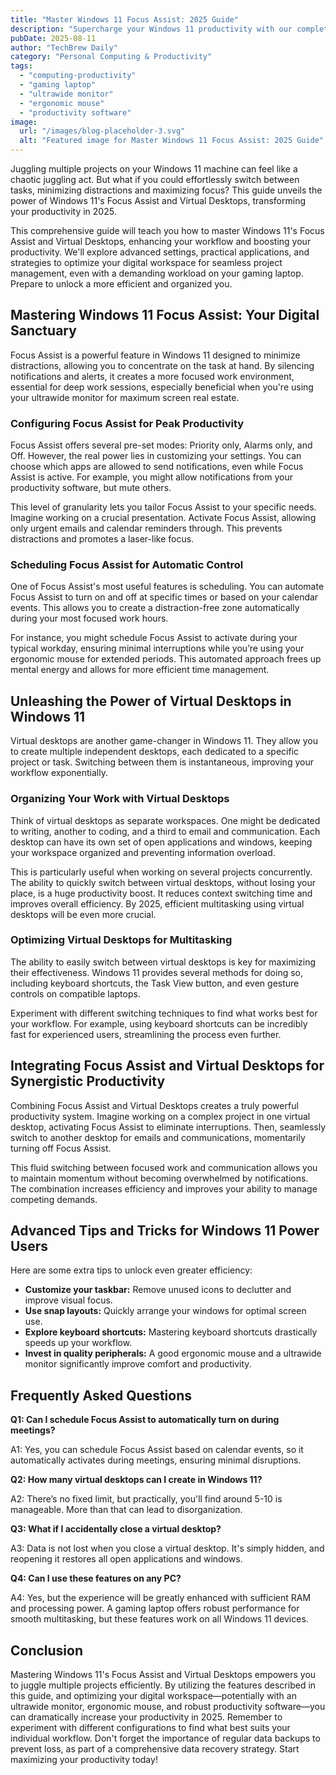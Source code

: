 ```yaml
---
title: "Master Windows 11 Focus Assist: 2025 Guide"
description: "Supercharge your Windows 11 productivity with our complete guide to Focus Assist & Virtual Desktops. Learn how to seamlessly juggle projects on your gaming laptop or ultrawide monitor for peak efficiency.  Read now!"
pubDate: 2025-08-11
author: "TechBrew Daily"
category: "Personal Computing & Productivity"
tags:
  - "computing-productivity"
  - "gaming laptop"
  - "ultrawide monitor"
  - "ergonomic mouse"
  - "productivity software"
image:
  url: "/images/blog-placeholder-3.svg"
  alt: "Featured image for Master Windows 11 Focus Assist: 2025 Guide"
---
```


Juggling multiple projects on your Windows 11 machine can feel like a chaotic juggling act.  But what if you could effortlessly switch between tasks, minimizing distractions and maximizing focus?  This guide unveils the power of Windows 11's Focus Assist and Virtual Desktops, transforming your productivity in 2025.

This comprehensive guide will teach you how to master Windows 11's Focus Assist and Virtual Desktops, enhancing your workflow and boosting your productivity. We'll explore advanced settings, practical applications, and strategies to optimize your digital workspace for seamless project management, even with a demanding workload on your gaming laptop.  Prepare to unlock a more efficient and organized you.


## Mastering Windows 11 Focus Assist: Your Digital Sanctuary

Focus Assist is a powerful feature in Windows 11 designed to minimize distractions, allowing you to concentrate on the task at hand.  By silencing notifications and alerts, it creates a more focused work environment, essential for deep work sessions, especially beneficial when you're using your ultrawide monitor for maximum screen real estate.

### Configuring Focus Assist for Peak Productivity

Focus Assist offers several pre-set modes:  Priority only, Alarms only, and Off.  However, the real power lies in customizing your settings.  You can choose which apps are allowed to send notifications, even while Focus Assist is active. For example, you might allow notifications from your productivity software, but mute others.

This level of granularity lets you tailor Focus Assist to your specific needs.  Imagine working on a crucial presentation.  Activate Focus Assist, allowing only urgent emails and calendar reminders through.   This prevents distractions and promotes a laser-like focus.

### Scheduling Focus Assist for Automatic Control

One of Focus Assist's most useful features is scheduling.  You can automate Focus Assist to turn on and off at specific times or based on your calendar events.  This allows you to create a distraction-free zone automatically during your most focused work hours.

For instance, you might schedule Focus Assist to activate during your typical workday, ensuring minimal interruptions while you’re using your ergonomic mouse for extended periods. This automated approach frees up mental energy and allows for more efficient time management.

## Unleashing the Power of Virtual Desktops in Windows 11

Virtual desktops are another game-changer in Windows 11.  They allow you to create multiple independent desktops, each dedicated to a specific project or task.  Switching between them is instantaneous, improving your workflow exponentially.

### Organizing Your Work with Virtual Desktops

Think of virtual desktops as separate workspaces.  One might be dedicated to writing, another to coding, and a third to email and communication.  Each desktop can have its own set of open applications and windows, keeping your workspace organized and preventing information overload.

This is particularly useful when working on several projects concurrently.  The ability to quickly switch between virtual desktops, without losing your place, is a huge productivity boost.  It reduces context switching time and improves overall efficiency. By 2025, efficient multitasking using virtual desktops will be even more crucial.


### Optimizing Virtual Desktops for Multitasking

The ability to easily switch between virtual desktops is key for maximizing their effectiveness. Windows 11 provides several methods for doing so, including keyboard shortcuts, the Task View button, and even gesture controls on compatible laptops.

Experiment with different switching techniques to find what works best for your workflow.  For example, using keyboard shortcuts can be incredibly fast for experienced users, streamlining the process even further.


## Integrating Focus Assist and Virtual Desktops for Synergistic Productivity

Combining Focus Assist and Virtual Desktops creates a truly powerful productivity system.  Imagine working on a complex project in one virtual desktop, activating Focus Assist to eliminate interruptions.  Then, seamlessly switch to another desktop for emails and communications, momentarily turning off Focus Assist.


This fluid switching between focused work and communication allows you to maintain momentum without becoming overwhelmed by notifications. The combination increases efficiency and improves your ability to manage competing demands.


## Advanced Tips and Tricks for Windows 11 Power Users

Here are some extra tips to unlock even greater efficiency:

* **Customize your taskbar:**  Remove unused icons to declutter and improve visual focus.
* **Use snap layouts:**  Quickly arrange your windows for optimal screen use.
* **Explore keyboard shortcuts:**  Mastering keyboard shortcuts drastically speeds up your workflow.
* **Invest in quality peripherals:** A good ergonomic mouse and a ultrawide monitor significantly improve comfort and productivity.


## Frequently Asked Questions

**Q1: Can I schedule Focus Assist to automatically turn on during meetings?**

A1: Yes, you can schedule Focus Assist based on calendar events, so it automatically activates during meetings, ensuring minimal disruptions.

**Q2: How many virtual desktops can I create in Windows 11?**

A2: There’s no fixed limit, but practically, you'll find around 5-10 is manageable.  More than that can lead to disorganization.

**Q3: What if I accidentally close a virtual desktop?**

A3: Data is not lost when you close a virtual desktop.  It's simply hidden, and reopening it restores all open applications and windows.

**Q4: Can I use these features on any PC?**

A4:  Yes, but the experience will be greatly enhanced with sufficient RAM and processing power.  A gaming laptop offers robust performance for smooth multitasking,  but these features work on all Windows 11 devices.


## Conclusion

Mastering Windows 11's Focus Assist and Virtual Desktops empowers you to juggle multiple projects efficiently. By utilizing the features described in this guide, and optimizing your digital workspace—potentially with an ultrawide monitor, ergonomic mouse, and robust productivity software—you can dramatically increase your productivity in 2025.  Remember to experiment with different configurations to find what best suits your individual workflow.  Don't forget the importance of regular data backups to prevent loss, as part of a comprehensive data recovery strategy.  Start maximizing your productivity today!